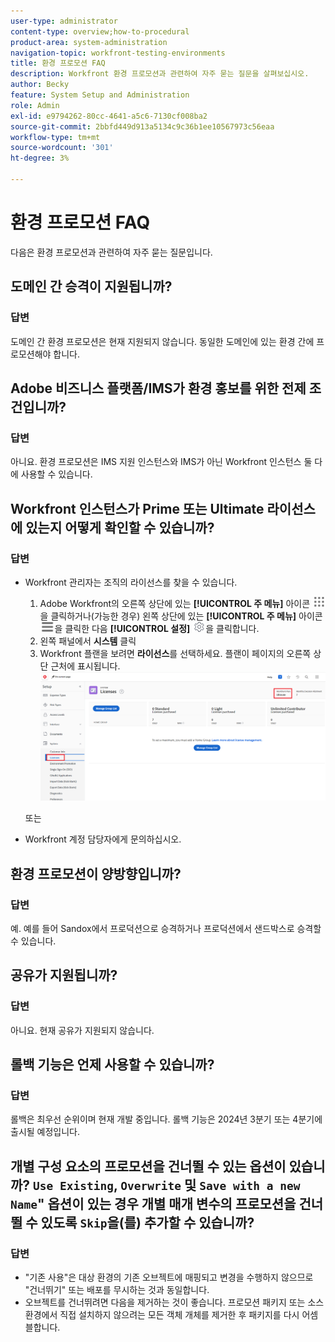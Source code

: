 ```yaml
---
user-type: administrator
content-type: overview;how-to-procedural
product-area: system-administration
navigation-topic: workfront-testing-environments
title: 환경 프로모션 FAQ
description: Workfront 환경 프로모션과 관련하여 자주 묻는 질문을 살펴보십시오.
author: Becky
feature: System Setup and Administration
role: Admin
exl-id: e9794262-80cc-4641-a5c6-7130cf008ba2
source-git-commit: 2bbfd449d913a5134c9c36b1ee10567973c56eaa
workflow-type: tm+mt
source-wordcount: '301'
ht-degree: 3%

---
```


# 환경 프로모션 FAQ

다음은 환경 프로모션과 관련하여 자주 묻는 질문입니다.

## 도메인 간 승격이 지원됩니까?

### 답변

도메인 간 환경 프로모션은 현재 지원되지 않습니다. 동일한 도메인에 있는 환경 간에 프로모션해야 합니다.

## Adobe 비즈니스 플랫폼/IMS가 환경 홍보를 위한 전제 조건입니까?

### 답변

아니요. 환경 프로모션은 IMS 지원 인스턴스와 IMS가 아닌 Workfront 인스턴스 둘 다에 사용할 수 있습니다.

## Workfront 인스턴스가 Prime 또는 Ultimate 라이선스에 있는지 어떻게 확인할 수 있습니까?

### 답변

* Workfront 관리자는 조직의 라이선스를 찾을 수 있습니다.

   1. Adobe Workfront의 오른쪽 상단에 있는 **[!UICONTROL 주 메뉴]** 아이콘 ![주 메뉴](/help/_includes/assets/main-menu-icon.png)을 클릭하거나(가능한 경우) 왼쪽 상단에 있는 **[!UICONTROL 주 메뉴]** 아이콘 ![주 메뉴](/help/_includes/assets/main-menu-icon-left-nav.png)을 클릭한 다음 **[!UICONTROL 설정]** ![설정 아이콘](/help/_includes/assets/gear-icon-setup.png)을 클릭합니다.
   1. 왼쪽 패널에서 **시스템** 클릭
   1. Workfront 플랜을 보려면 **라이선스**를 선택하세요.
플랜이 페이지의 오른쪽 상단 근처에 표시됩니다.
      ![](assets/locate-plan.png)

  또는
* Workfront 계정 담당자에게 문의하십시오.

## 환경 프로모션이 양방향입니까?

### 답변

예. 예를 들어 Sandox에서 프로덕션으로 승격하거나 프로덕션에서 샌드박스로 승격할 수 있습니다.

## 공유가 지원됩니까?

### 답변

아니요. 현재 공유가 지원되지 않습니다.

## 롤백 기능은 언제 사용할 수 있습니까?

### 답변

롤백은 최우선 순위이며 현재 개발 중입니다. 롤백 기능은 2024년 3분기 또는 4분기에 출시될 예정입니다.

## 개별 구성 요소의 프로모션을 건너뛸 수 있는 옵션이 있습니까? `Use Existing`, `Overwrite` 및 `Save with a new Name`&quot; 옵션이 있는 경우 개별 매개 변수의 프로모션을 건너뛸 수 있도록 `Skip`을(를) 추가할 수 있습니까?

### 답변


* &quot;기존 사용&quot;은 대상 환경의 기존 오브젝트에 매핑되고 변경을 수행하지 않으므로 &quot;건너뛰기&quot; 또는 배포를 무시하는 것과 동일합니다.
* 오브젝트를 건너뛰려면 다음을 제거하는 것이 좋습니다.
프로모션 패키지 또는 소스 환경에서 직접 설치하지 않으려는 모든 객체 개체를 제거한 후 패키지를 다시 어셈블합니다.

